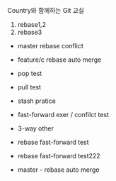 Country와 함께하는 Git 교실
1. rebase1,2
2. rebase3


- master rebase conflict
- feature/c rebase auto merge

- pop test
- pull test
- stash pratice

- fast-forward exer / confilct test
- 3-way other

- rebase fast-forward test
- rebase fast-forward test222
- master - rebase auto merge
